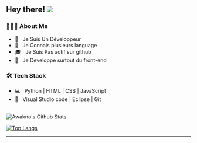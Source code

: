 <h2> Hey there! <img src="https://github.com/Awakno width="25"></h2>


<h3> 👨🏻‍💻 About Me </h3>

- 🔭 &nbsp; Je Suis Un Développeur
- 🤔 &nbsp; Je Connais plusieurs language
- 🎓 &nbsp; Je Suis Pas actif sur github
- 💼 &nbsp; Je Developpe surtout du front-end


<h3>🛠 Tech Stack</h3>

- 💻 &nbsp; Python | HTML | CSS | JavaScript 
- 🔧 &nbsp; Visual Studio code | Eclipse | Git


<br>

<!-- ![souvik's Github Stats](https://github-readme-stats.vercel.app/api?username=devSouvik&show_icons=true&title_color=fff&icon_color=79ff97&text_color=9f9f9f&bg_color=151515) -->
<img align="center" src="https://github-readme-stats.vercel.app/api?username=Awakno&include_all_commits=true&count_private=true&show_icons=true&line_height=20&title_color=7A7ADB&icon_color=2234AE&text_color=D3D3D3&bg_color=0,000000,130F40" alt="Awakno's Github Stats">

</br>


[![Top Langs](https://github-readme-stats.vercel.app/api/top-langs/?username=Awakno&layout=compact&text_color=daf7dc&bg_color=151515)](https://github.com/Awakno/github-readme-stats)



----

